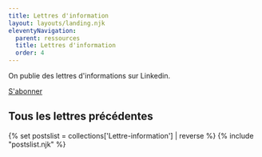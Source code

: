 ```yaml
---
title: Lettres d'information
layout: layouts/landing.njk
eleventyNavigation:
  parent: ressources
  title: Lettres d'information
  order: 4
---
```


On publie des lettres d'informations sur Linkedin.

<a href="https://www.linkedin.com/newsletters/7242864226900279296/?displayConfirmation=true" target="_blank" class="fr-btn" title="S‘abonner à notre lettre d’information">S'abonner</a>

<h2>Tous les lettres précédentes</h2>
{% set postslist = collections['Lettre-information'] | reverse %}
{% include "postslist.njk" %}
